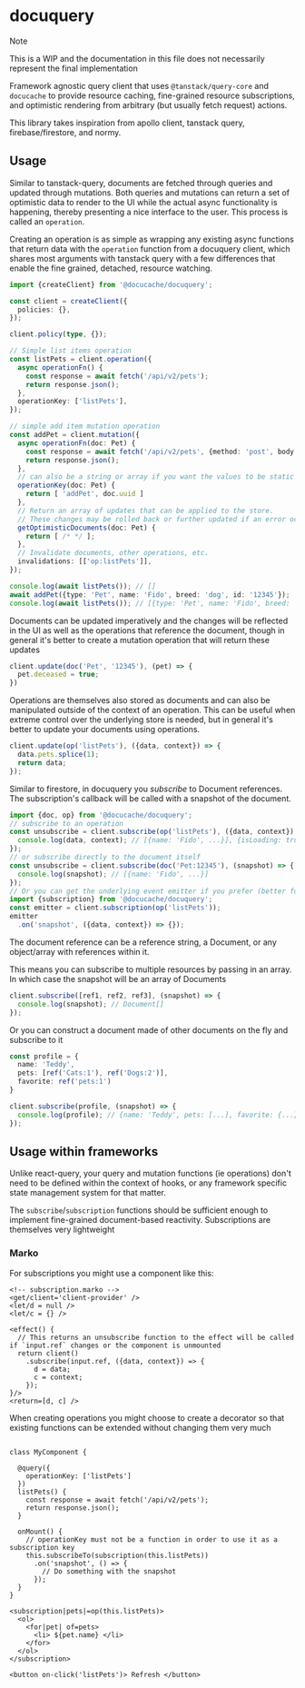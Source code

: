 # docuquery

> [!NOTE] 
> This is a WIP and the documentation in this file does not necessarily represent the final implementation

Framework agnostic query client that uses `@tanstack/query-core` and `docucache` to provide resource caching, fine-grained resource subscriptions, and optimistic rendering from arbitrary (but usually fetch request) actions.

This library takes inspiration from apollo client, tanstack query, firebase/firestore, and normy.

## Usage

Similar to tanstack-query, documents are fetched through queries and updated through mutations. Both queries and mutations can return a set of optimistic data to render to the UI while the actual async functionality is happening, thereby presenting a nice interface to the user. This process is called an `operation`. 

Creating an operation is as simple as wrapping any existing async functions that return data with the `operation` function from a docuquery client, which shares most arguments with tanstack query with a few differences that enable the fine grained, detached, resource watching.

```ts
import {createClient} from '@docucache/docuquery';

const client = createClient({
  policies: {},
});

client.policy(type, {});

// Simple list items operation
const listPets = client.operation({
  async operationFn() {
    const response = await fetch('/api/v2/pets');
    return response.json();
  },
  operationKey: ['listPets'],
});

// simple add item mutation operation
const addPet = client.mutation({
  async operationFn(doc: Pet) {
    const response = await fetch('/api/v2/pets', {method: 'post', body: JSON.stringify(doc)});
    return response.json();
  },
  // can also be a string or array if you want the values to be static
  operationKey(doc: Pet) {
    return [ 'addPet', doc.uuid ]
  },
  // Return an array of updates that can be applied to the store.
  // These changes may be rolled back or further updated if an error occurs
  getOptimisticDocuments(doc: Pet) {
    return [ /* */ ];
  },
  // Invalidate documents, other operations, etc.
  invalidations: [['op:listPets']],
});

console.log(await listPets()); // []
await addPet({type: 'Pet', name: 'Fido', breed: 'dog', id: '12345'});
console.log(await listPets()); // [{type: 'Pet', name: 'Fido', breed: 'dog', id: '12345'}]
```

Documents can be updated imperatively and the changes will be reflected in the UI as well as the operations that reference the document, though in general it's better to create a mutation operation that will return these updates

```js
client.update(doc('Pet', '12345'), (pet) => {
  pet.deceased = true;
})
```

Operations are themselves also stored as documents and can also be manipulated outside of the context of an operation. This can be useful when extreme control over the underlying store is needed, but in general it's better to update your documents using operations.

```js
client.update(op('listPets'), ({data, context}) => {
  data.pets.splice(1);
  return data;
});
```

Similar to firestore, in docuquery you _subscribe_ to Document references. The subscription's callback will be called with a snapshot of the document.

```js
import {doc, op} from '@docucache/docuquery';
// subscribe to an operation
const unsubscribe = client.subscribe(op('listPets'), ({data, context}) => {
  console.log(data, context); // [{name: 'Fido', ...}], {isLoading: true, ...}
});
// or subscribe directly to the document itself
const unsubscribe = client.subscribe(doc('Pet:12345'), (snapshot) => {
  console.log(snapshot); // [{name: 'Fido', ...}]
});
// Or you can get the underlying event emitter if you prefer (better for some systems)
import {subscription} from '@docucache/docuquery';
const emitter = client.subscription(op('listPets'));
emitter
  .on('snapshot', ({data, context}) => {});
```

The document reference can be a reference string, a Document, or any object/array with references within it.  

This means you can subscribe to multiple resources by passing in an array. In which case the snapshot will be an array of Documents

```js
client.subscribe([ref1, ref2, ref3], (snapshot) => {
  console.log(snapshot); // Document[]
});
```

Or you can construct a document made of other documents on the fly and subscribe to it

```ts
const profile = {
  name: 'Teddy',
  pets: [ref('Cats:1'), ref('Dogs:2')],
  favorite: ref('pets:1')
}

client.subscribe(profile, (snapshot) => {
  console.log(profile); // {name: 'Teddy', pets: [...], favorite: {...}}
});
```

## Usage within frameworks

Unlike react-query, your query and mutation functions (ie operations) don't need to be defined within the context of hooks, or any framework specific state management system for that matter. 

The `subscribe`/`subscription` functions should be sufficient enough to implement fine-grained document-based reactivity. Subscriptions are themselves very lightweight

### Marko

For subscriptions you might use a component like this:
```marko
<!-- subscription.marko -->
<get/client='client-provider' />
<let/d = null />
<let/c = {} />

<effect() {
  // This returns an unsubscribe function to the effect will be called if `input.ref` changes or the component is unmounted
  return client()
    .subscribe(input.ref, ({data, context}) => {
      d = data;
      c = context;
    });
}/>
<return=[d, c] />
```

When creating operations you might choose to create a decorator so that existing functions can be extended without changing them very much

```marko

class MyComponent {

  @query({
    operationKey: ['listPets']
  })
  listPets() {
    const response = await fetch('/api/v2/pets');
    return response.json();
  }

  onMount() {
    // operationKey must not be a function in order to use it as a subscription key
    this.subscribeTo(subscription(this.listPets))
      .on('snapshot', () => {
        // Do something with the snapshot
      });
  }
}

<subscription|pets|=op(this.listPets)>
  <ol>
    <for|pet| of=pets>
      <li> ${pet.name} </li>
    </for>
  </ol>
</subscription>

<button on-click('listPets')> Refresh </button>
```
